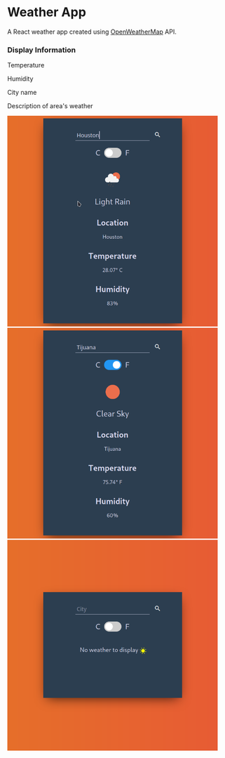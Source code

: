 # Weather App
A React weather app created using [OpenWeatherMap](https://openweathermap.org/) API.
### Display Information
Temperature

Humidity

City name

Description of area's weather


<img src="./weather-app-demo-img/api-call.png" width="480" height="480">
<img src="./weather-app-demo-img/api-call-faren.png" width="480" height="480">
<img src="./weather-app-demo-img/empty-demo.png" width="480" height="480">
